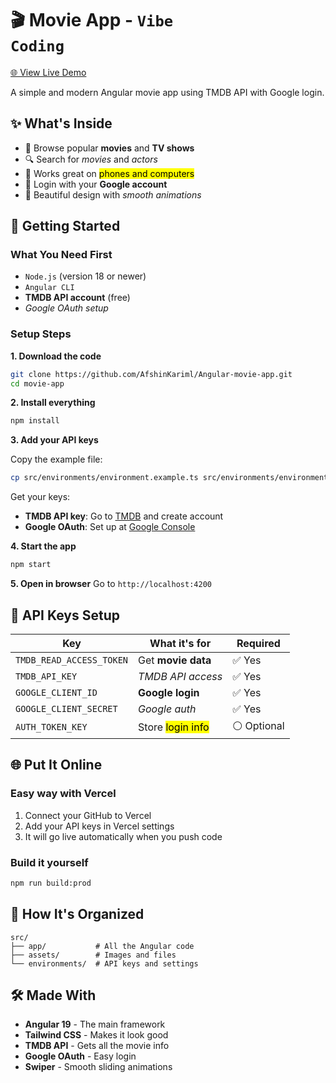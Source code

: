 # 🎬 Movie App - <code>Vibe Coding</code>

[🌐 View Live Demo](https://tic-tac-toe-mu-azure-78.vercel.app/)

A simple and modern Angular movie app using TMDB API with Google login.

## ✨ What's Inside

- 🎥 Browse popular <strong>movies</strong> and <strong>TV shows</strong>
- 🔍 Search for <em>movies</em> and <em>actors</em>
- 📱 Works great on <mark>phones and computers</mark>
- 🔐 Login with your <strong>Google account</strong>
- 🎨 Beautiful design with <em>smooth animations</em>

## 🚀 Getting Started

### What You Need First

- <code>Node.js</code> (version 18 or newer)
- <code>Angular CLI</code>
- <strong>TMDB API account</strong> (free)
- <em>Google OAuth setup</em>

### Setup Steps

**1. Download the code**
```bash
git clone https://github.com/AfshinKariml/Angular-movie-app.git
cd movie-app
```

**2. Install everything**
```bash
npm install
```

**3. Add your API keys**

Copy the example file:
```bash
cp src/environments/environment.example.ts src/environments/environment.development.ts
```

Get your keys:
- <strong>TMDB API key</strong>: Go to [TMDB](https://www.themoviedb.org/) and create account
- <strong>Google OAuth</strong>: Set up at [Google Console](https://console.developers.google.com/)

**4. Start the app**
```bash
npm start
```

**5. Open in browser**
Go to `http://localhost:4200`

## 🔧 API Keys Setup

| Key | What it's for | Required |
|-----|---------------|----------|
| `TMDB_READ_ACCESS_TOKEN` | Get <strong>movie data</strong> | ✅ Yes |
| `TMDB_API_KEY` | <em>TMDB API access</em> | ✅ Yes |
| `GOOGLE_CLIENT_ID` | <strong>Google login</strong> | ✅ Yes |
| `GOOGLE_CLIENT_SECRET` | <em>Google auth</em> | ✅ Yes |
| `AUTH_TOKEN_KEY` | Store <mark>login info</mark> | ⚪ Optional |

## 🌐 Put It Online

### Easy way with Vercel
1. Connect your GitHub to Vercel
2. Add your API keys in Vercel settings
3. It will go live automatically when you push code

### Build it yourself
```bash
npm run build:prod
```

## 📁 How It's Organized

```
src/
├── app/           # All the Angular code
├── assets/        # Images and files
└── environments/  # API keys and settings
```

## 🛠️ Made With

- **Angular 19** - The main framework
- **Tailwind CSS** - Makes it look good
- **TMDB API** - Gets all the movie info
- **Google OAuth** - Easy login
- **Swiper** - Smooth sliding animations
